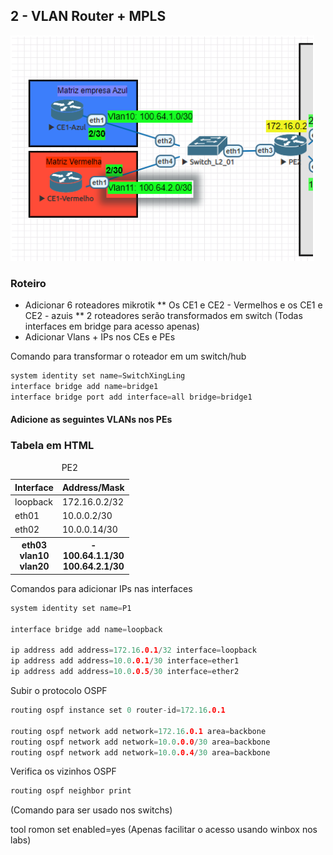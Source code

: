 ## 2 - VLAN Router + MPLS

![Laborátorio completo](https://github.com/ledsonsb/lab_ospf_mpls_ibgp_vrf_mikrotik/blob/main/_imagens/passo02.PNG)

### Roteiro
* Adicionar 6 roteadores mikrotik
** Os CE1 e CE2 - Vermelhos e os CE1 e CE2 - azuis
** 2 roteadores serão transformados em switch (Todas interfaces em bridge para acesso apenas)
* Adicionar Vlans + IPs nos CEs e PEs

Comando para transformar o roteador em um switch/hub
~~~cpp
system identity set name=SwitchXingLing
interface bridge add name=bridge1
interface bridge port add interface=all bridge=bridge1 
~~~

#### Adicione as seguintes VLANs nos PEs 

### Tabela em HTML

<table class="table">
	<caption>PE2</caption>
	<thead>
	<tr>
		<th>Interface</th>
		<th>Address/Mask</th>
	</tr>
	</thead>
	<tbody>
	<tr>
		<td>loopback</td>
		<td>172.16.0.2/32</td>
	</tr>
	<tr>
		<td>eth01<br>
		<td>10.0.0.2/30<br>
	</tr>
	<tr>
		<td>eth02</td>
		<td>10.0.0.14/30</td>
	</tr>
		<tr>
		<th>
			eth03<br><strong>vlan10</strong><br><strong>vlan20</strong>
		</th>
		<th>
			-<br>100.64.1.1/30<br>100.64.2.1/30
		</th>
	</tr>
	</tbody>
</table>

Comandos para adicionar IPs nas interfaces
~~~cpp
system identity set name=P1

interface bridge add name=loopback

ip address add address=172.16.0.1/32 interface=loopback
ip address add address=10.0.0.1/30 interface=ether1
ip address add address=10.0.0.5/30 interface=ether2
~~~
Subir o protocolo OSPF
~~~cpp
routing ospf instance set 0 router-id=172.16.0.1

routing ospf network add network=172.16.0.1 area=backbone
routing ospf network add network=10.0.0.0/30 area=backbone
routing ospf network add network=10.0.0.4/30 area=backbone
~~~
Verifica os vizinhos OSPF
~~~cpp
routing ospf neighbor print
~~~


(Comando para ser usado nos switchs)

tool romon set enabled=yes
(Apenas facilitar o acesso usando winbox nos labs)


